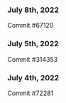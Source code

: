 ### July 8th, 2022

Commit #67120

### July 5th, 2022

Commit #314353


### July 4th, 2022

Commit #72281
